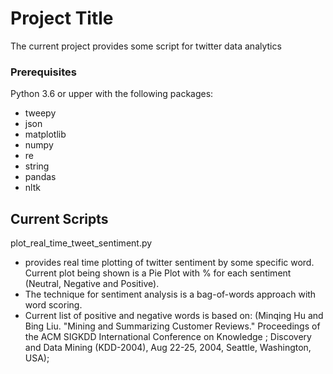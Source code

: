 # Project Title

The current project provides some script for twitter data analytics

### Prerequisites

Python 3.6 or upper with the following packages:
- tweepy
- json
- matplotlib
- numpy
- re
- string
- pandas
- nltk

## Current Scripts

plot_real_time_tweet_sentiment.py
- provides real time plotting of twitter sentiment by some specific word. Current plot being shown is a Pie Plot with % for each sentiment (Neutral, Negative and Positive).
- The technique for sentiment analysis is a bag-of-words approach with word scoring. 
- Current list of positive and negative words is based on: (Minqing Hu and Bing Liu. "Mining and Summarizing Customer Reviews." Proceedings of the ACM SIGKDD International Conference on Knowledge ; Discovery and Data Mining (KDD-2004), Aug 22-25, 2004, Seattle, Washington, USA);

